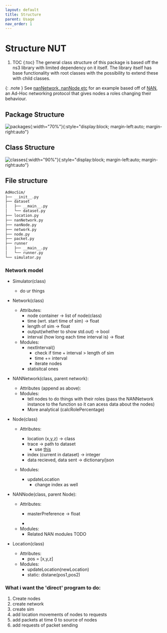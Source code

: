 ```yaml
---
layout: default
title: Structure
parent: Usage
nav_order: 1
---
```

# Structure NUT
1. TOC
{:toc}
The general class structure of this package is based off the ns3 library with limited dependency on it itself. The library itself has base functionality with root classes with the possibility to extend these with child classes. 

{: .note }
See [nanNetwork, nanNode etc](https://github.com/dylanfranks3/AdHocSim/src) for an example based off of [NAN](https://ieeexplore.ieee.org/document/7096294), an Ad-Hoc networking protocol that gives nodes a roles changing their behaviour. 

## Package Structure
![packages]({{site.url}}/assets/packages.png){:width="70%"}{:style="display:block; margin-left:auto; margin-right:auto"}

## Class Structure

![classes]({{site.url}}/assets/classes.png){:width="90%"}{:style="display:block; margin-left:auto; margin-right:auto"}

## File structure
``` bash
AdHocSim/
├── __init__.py
├── dataset
│   ├── __main__.py
│   └── dataset.py
├── location.py
├── nanNetwork.py
├── nanNode.py
├── network.py
├── node.py
├── packet.py
├── runner
│   ├── __main__.py
│   └── runner.py
└── simulator.py
```



### Network model







- Simulator(class)
    - do ur things

- Network(class)
    - Attributes:
        - node container -> list of node(class)
        - time (wrt. start time of sim) -> float 
        - length of sim -> float
        - output(whether to show std.out) -> bool 
        - interval (how long each time interval is) -> float
    - Modules:
        - nextInterval()
            - check if time + interval > length of sim
            - time += interval
            - iterate nodes
        - statisitcal ones

- NANNetwork(class, parent network):
    - Attributes (append as above):
    - Modules:
        - tell nodes to do things with their roles (pass the NANNetwork instance to the function so it can acess data about the nodes)
        - More analytical (calcRolePercentage)
        


- Node(class)
    - Attributes:
        - location (x,y,z) -> class
        - trace -> path to dataset
            - use [this](https://arc.net/l/quote/tiraorhu)
        - index (current in dataset) -> integer
        - data recieved, data sent -> dictionary/json

    - Modules:
        - updateLocation
            - change index as well

- NANNode(class, parent Node):
    - Attributes:
        - masterPreference -> float

        - 
    - Modules:
        - Related NAN modules TODO


- Location(class)
    - Attributes:
        - pos = [x,y,z]
    - Modules:
        - updateLocation(newLocation)
        - static: distane(pos1,pos2)



### What i want the 'direct' program to do:
1. Create nodes
2. create network
3. create sim
4. add location movements of nodes to requests
5. add packets at time 0 to source of nodes
6. add requests of packet sending 

